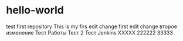 # hello-world
test first repository
This is my firs edit change
first edit change
второе изменение
Тест Работы
Тест 2
Тест Jenkins
XXXXX
222222
33333